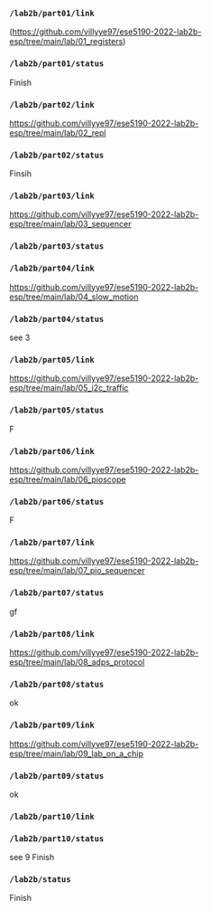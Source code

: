 ### `/lab2b/part01/link`
(https://github.com/villyye97/ese5190-2022-lab2b-esp/tree/main/lab/01_registers)
### `/lab2b/part01/status`
Finish
### `/lab2b/part02/link`
https://github.com/villyye97/ese5190-2022-lab2b-esp/tree/main/lab/02_repl
### `/lab2b/part02/status`
Finsih
### `/lab2b/part03/link`
https://github.com/villyye97/ese5190-2022-lab2b-esp/tree/main/lab/03_sequencer
### `/lab2b/part03/status`
### `/lab2b/part04/link`
https://github.com/villyye97/ese5190-2022-lab2b-esp/tree/main/lab/04_slow_motion
### `/lab2b/part04/status`
see 3
### `/lab2b/part05/link`
https://github.com/villyye97/ese5190-2022-lab2b-esp/tree/main/lab/05_i2c_traffic
### `/lab2b/part05/status`
F
### `/lab2b/part06/link`
https://github.com/villyye97/ese5190-2022-lab2b-esp/tree/main/lab/06_pioscope
### `/lab2b/part06/status`
F
### `/lab2b/part07/link`
https://github.com/villyye97/ese5190-2022-lab2b-esp/tree/main/lab/07_pio_sequencer
### `/lab2b/part07/status`
gf
### `/lab2b/part08/link`
https://github.com/villyye97/ese5190-2022-lab2b-esp/tree/main/lab/08_adps_protocol
### `/lab2b/part08/status`
ok

### `/lab2b/part09/link`
https://github.com/villyye97/ese5190-2022-lab2b-esp/tree/main/lab/09_lab_on_a_chip
### `/lab2b/part09/status`
ok

### `/lab2b/part10/link`

### `/lab2b/part10/status`
see 9
Finish
### `/lab2b/status`
Finish
